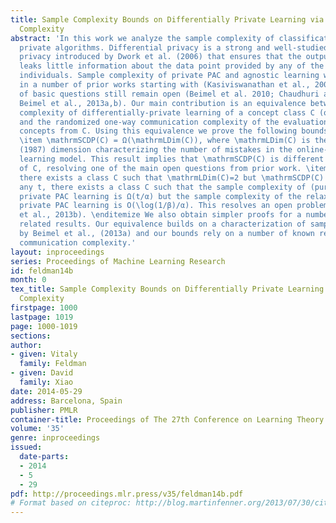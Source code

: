 ```yaml
---
title: Sample Complexity Bounds on Differentially Private Learning via Communication
  Complexity
abstract: 'In this work we analyze the sample complexity of classification by differentially
  private algorithms. Differential privacy is a strong and well-studied notion of
  privacy introduced by Dwork et al. (2006) that ensures that the output of an algorithm
  leaks little information about the data point provided by any of the participating
  individuals. Sample complexity of private PAC and agnostic learning was studied
  in a number of prior works starting with (Kasiviswanathan et al., 2008) but a number
  of basic questions still remain open (Beimel et al. 2010; Chaudhuri and Hsu, 2011;
  Beimel et al., 2013a,b). Our main contribution is an equivalence between the sample
  complexity of differentially-private learning of a concept class C (or \mathrmSCDP(C))
  and the randomized one-way communication complexity of the evaluation problem for
  concepts from C. Using this equivalence we prove the following bounds: \beginitemize
  \item \mathrmSCDP(C) = Ω(\mathrmLDim(C)), where \mathrmLDim(C) is the Littlestone’s
  (1987) dimension characterizing the number of mistakes in the online-mistake-bound
  learning model. This result implies that \mathrmSCDP(C) is different from the VC-dimension
  of C, resolving one of the main open questions from prior work. \item For any t,
  there exists a class C such that \mathrmLDim(C)=2 but \mathrmSCDP(C) ≥t. \item For
  any t, there exists a class C such that the sample complexity of (pure) α-differentially
  private PAC learning is Ω(t/α) but the sample complexity of the relaxed (α,β)-differentially
  private PAC learning is O(\log(1/β)/α). This resolves an open problem from (Beimel
  et al., 2013b). \enditemize We also obtain simpler proofs for a number of known
  related results. Our equivalence builds on a characterization of sample complexity
  by Beimel et al., (2013a) and our bounds rely on a number of known results from
  communication complexity.'
layout: inproceedings
series: Proceedings of Machine Learning Research
id: feldman14b
month: 0
tex_title: Sample Complexity Bounds on Differentially Private Learning via Communication
  Complexity
firstpage: 1000
lastpage: 1019
page: 1000-1019
sections: 
author:
- given: Vitaly
  family: Feldman
- given: David
  family: Xiao
date: 2014-05-29
address: Barcelona, Spain
publisher: PMLR
container-title: Proceedings of The 27th Conference on Learning Theory
volume: '35'
genre: inproceedings
issued:
  date-parts:
  - 2014
  - 5
  - 29
pdf: http://proceedings.mlr.press/v35/feldman14b.pdf
# Format based on citeproc: http://blog.martinfenner.org/2013/07/30/citeproc-yaml-for-bibliographies/
---
```

